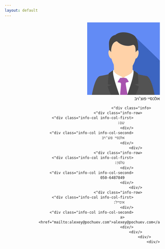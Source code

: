 ```yaml
---
layout: default
---
```


<div style="direction:rtl;">
	<div class="card">
		<div class="summary">
			<div class="photo"><img src="/img/photo.jpg" alt="Alexey"></div>
			<div class="name">אלכסיי פוצ'ויב</div>
		</div>

		<div class="info">
			<div class="info-row">
				<div class="info-col info-col-first">
					שם:
				</div>
				<div class="info-col info-col-second">
					אלכסיי פוצ'ויב
				</div>
			</div>
			<div class="info-row">
				<div class="info-col info-col-first">
					טלפון:
				</div>
				<div class="info-col info-col-second">
					050-6487849
				</div>
			</div>
			<div class="info-row">
				<div class="info-col info-col-first">
					אימייל:
				</div>
				<div class="info-col info-col-second">
					<a href="mailto:alexey@pochuev.com">alexey@pochuev.com</a>
				</div>
			</div>
		</div>
	</div>
</div>

